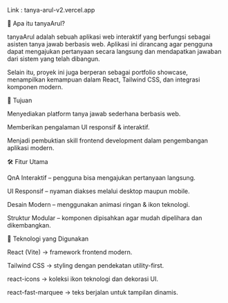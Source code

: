 Link : tanya-arul-v2.vercel.app

🔎 Apa itu tanyaArul?

tanyaArul adalah sebuah aplikasi web interaktif yang berfungsi sebagai asisten tanya jawab berbasis web.
Aplikasi ini dirancang agar pengguna dapat mengajukan pertanyaan secara langsung dan mendapatkan jawaban dari sistem yang telah dibangun.

Selain itu, proyek ini juga berperan sebagai portfolio showcase, menampilkan kemampuan dalam React, Tailwind CSS, dan integrasi komponen modern.

🎯 Tujuan

Menyediakan platform tanya jawab sederhana berbasis web.

Memberikan pengalaman UI responsif & interaktif.

Menjadi pembuktian skill frontend development dalam pengembangan aplikasi modern.

🛠️ Fitur Utama

QnA Interaktif – pengguna bisa mengajukan pertanyaan langsung.

UI Responsif – nyaman diakses melalui desktop maupun mobile.

Desain Modern – menggunakan animasi ringan & ikon teknologi.

Struktur Modular – komponen dipisahkan agar mudah dipelihara dan dikembangkan.

🚀 Teknologi yang Digunakan

React (Vite) → framework frontend modern.

Tailwind CSS → styling dengan pendekatan utility-first.

react-icons → koleksi ikon teknologi dan dekorasi UI.

react-fast-marquee → teks berjalan untuk tampilan dinamis.


